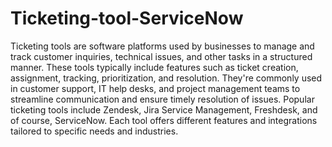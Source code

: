 # Ticketing-tool-ServiceNow
Ticketing tools are software platforms used by businesses to manage and track customer inquiries, technical issues, and other tasks in a structured manner. These tools typically include features such as ticket creation, assignment, tracking, prioritization, and resolution. They're commonly used in customer support, IT help desks, and project management teams to streamline communication and ensure timely resolution of issues. Popular ticketing tools include Zendesk, Jira Service Management, Freshdesk, and of course, ServiceNow. Each tool offers different features and integrations tailored to specific needs and industries.
